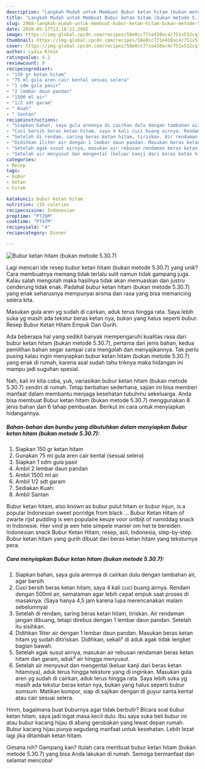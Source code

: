 ```yaml
---
description: "Langkah Mudah untuk Membuat Bubur ketan hitam (bukan metode 5.30.7) yang Enak"
title: "Langkah Mudah untuk Membuat Bubur ketan hitam (bukan metode 5.30.7) yang Enak"
slug: 2968-langkah-mudah-untuk-membuat-bubur-ketan-hitam-bukan-metode-5307-yang-enak
date: 2020-05-17T13:18:21.290Z
image: https://img-global.cpcdn.com/recipes/58e0cc771e410ac4/751x532cq70/bubur-ketan-hitam-bukan-metode-5307-foto-resep-utama.jpg
thumbnail: https://img-global.cpcdn.com/recipes/58e0cc771e410ac4/751x532cq70/bubur-ketan-hitam-bukan-metode-5307-foto-resep-utama.jpg
cover: https://img-global.cpcdn.com/recipes/58e0cc771e410ac4/751x532cq70/bubur-ketan-hitam-bukan-metode-5307-foto-resep-utama.jpg
author: Lydia Klein
ratingvalue: 4.2
reviewcount: 9
recipeingredient:
- "150 gr ketan hitam"
- "75 ml gula aren cair kental sesuai selera"
- "1 sdm gula pasir"
- "2 lembar daun pandan"
- "1500 ml air"
- "1/2 sdt garam"
- " Kuah"
- " Santan"
recipeinstructions:
- "Siapkan bahan, saya gula arennya di cairkan dulu dengan tambahan air, agar bersih"
- "Cuci bersih beras ketan hitam, saya 4 kali cuci buang airnya. Rendam dengan 500ml air, semalaman agar lebih cepat empuk saat proses di masaknya. (Saya hanya 4,5 jam karena lupa merencanakan malam sebelumnya)"
- "Setelah di rendam, saring beras ketan hitam, tiriskan. Air rendaman jangan dibuang, tetapi direbus dengan 1 lembar daun pandan. Setelah itu sisihkan."
- "Didihkan 1liter air dengan 1 lembar daun pandan. Masukan beras ketan hitam yg sudah ditiriskan. Didihkan, sekali² di aduk agak tidak lengket bagian bawah."
- "Setelah agak susut airnya, masukan air rebusan rendaman beras ketan hitam dan garam, aduk² air hingga menyusut."
- "Setelah air menyusut dan mengental (keluar kanji dari beras ketan hitamnya), aduk terus hingga teksture yang di inginkan. Masukan gula aren yg sudah di cairkan, aduk terus hingga rata. Saya lebih suka yg masih ada tekstur beras ketan nya, bukan yang halus seperti bubur sumsum. Matikan kompor, siap di sajikan dengan di guyur santa kental atau cair sesuai selera."
categories:
- Resep
tags:
- bubur
- ketan
- hitam

katakunci: bubur ketan hitam 
nutrition: 116 calories
recipecuisine: Indonesian
preptime: "PT26M"
cooktime: "PT47M"
recipeyield: "4"
recipecategory: Dinner

---
```



![Bubur ketan hitam (bukan metode 5.30.7)](https://img-global.cpcdn.com/recipes/58e0cc771e410ac4/751x532cq70/bubur-ketan-hitam-bukan-metode-5307-foto-resep-utama.jpg)

Lagi mencari ide resep bubur ketan hitam (bukan metode 5.30.7) yang unik? Cara membuatnya memang tidak terlalu sulit namun tidak gampang juga. Kalau salah mengolah maka hasilnya tidak akan memuaskan dan justru cenderung tidak enak. Padahal bubur ketan hitam (bukan metode 5.30.7) yang enak seharusnya mempunyai aroma dan rasa yang bisa memancing selera kita.

Masukan gula aren yg sudah di cairkan, aduk terus hingga rata. Saya lebih suka yg masih ada tekstur beras ketan nya, bukan yang halus seperti bubur. Resep Bubur Ketan Hitam Empuk Dan Gurih.

Ada beberapa hal yang sedikit banyak mempengaruhi kualitas rasa dari bubur ketan hitam (bukan metode 5.30.7), pertama dari jenis bahan, kedua pemilihan bahan segar sampai cara mengolah dan menyajikannya. Tak perlu pusing kalau ingin menyiapkan bubur ketan hitam (bukan metode 5.30.7) yang enak di rumah, karena asal sudah tahu triknya maka hidangan ini mampu jadi suguhan spesial.


Nah, kali ini kita coba, yuk, variasikan bubur ketan hitam (bukan metode 5.30.7) sendiri di rumah. Tetap berbahan sederhana, sajian ini bisa memberi manfaat dalam membantu menjaga kesehatan tubuhmu sekeluarga. Anda bisa membuat Bubur ketan hitam (bukan metode 5.30.7) menggunakan 8 jenis bahan dan 6 tahap pembuatan. Berikut ini cara untuk menyiapkan hidangannya.

<!--inarticleads1-->

##### Bahan-bahan dan bumbu yang dibutuhkan dalam menyiapkan Bubur ketan hitam (bukan metode 5.30.7):

1. Siapkan 150 gr ketan hitam
1. Gunakan 75 ml gula aren cair kental (sesuai selera)
1. Siapkan 1 sdm gula pasir
1. Ambil 2 lembar daun pandan
1. Ambil 1500 ml air
1. Ambil 1/2 sdt garam
1. Sediakan  Kuah:
1. Ambil  Santan


Bubur ketan hitam, also known as bubur pulut hitam or bubur injun, is a popular Indonesian sweet porridge from black … Bubur Ketan Hitam of zwarte rijst pudding is een populaire keuze voor ontbijt of namiddag snack in Indonesie. Hier vind je een hele simpele manier om het te bereiden. Indonesian snack Bubur Ketan Hitam, resep, asli, Indonesia, step-by-step. Bubur ketan hitam yang gurih dibuat dari beras ketan hitam yang teksturnya pera. 

<!--inarticleads2-->

##### Cara menyiapkan Bubur ketan hitam (bukan metode 5.30.7):

1. Siapkan bahan, saya gula arennya di cairkan dulu dengan tambahan air, agar bersih
1. Cuci bersih beras ketan hitam, saya 4 kali cuci buang airnya. Rendam dengan 500ml air, semalaman agar lebih cepat empuk saat proses di masaknya. (Saya hanya 4,5 jam karena lupa merencanakan malam sebelumnya)
1. Setelah di rendam, saring beras ketan hitam, tiriskan. Air rendaman jangan dibuang, tetapi direbus dengan 1 lembar daun pandan. Setelah itu sisihkan.
1. Didihkan 1liter air dengan 1 lembar daun pandan. Masukan beras ketan hitam yg sudah ditiriskan. Didihkan, sekali² di aduk agak tidak lengket bagian bawah.
1. Setelah agak susut airnya, masukan air rebusan rendaman beras ketan hitam dan garam, aduk² air hingga menyusut.
1. Setelah air menyusut dan mengental (keluar kanji dari beras ketan hitamnya), aduk terus hingga teksture yang di inginkan. Masukan gula aren yg sudah di cairkan, aduk terus hingga rata. Saya lebih suka yg masih ada tekstur beras ketan nya, bukan yang halus seperti bubur sumsum. Matikan kompor, siap di sajikan dengan di guyur santa kental atau cair sesuai selera.


Hmm, bagaimana buat buburnya agar tidak berbulir? Bicara soal bubur ketan hitam, saya jadi ingat masa kecil dulu. Ibu saya suka beli bubur ini atau bubur kacang hijau di abang gerobakan yang lewat depan rumah. Bubur kacang hijau punya segudang manfaat untuk kesehatan. Lebih lezat lagi jika ditambah ketan hitam. 

Gimana nih? Gampang kan? Itulah cara membuat bubur ketan hitam (bukan metode 5.30.7) yang bisa Anda lakukan di rumah. Semoga bermanfaat dan selamat mencoba!
